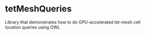 # tetMeshQueries
Library that demonstrates how to do GPU-accelerated tet-mesh cell location queries using OWL
